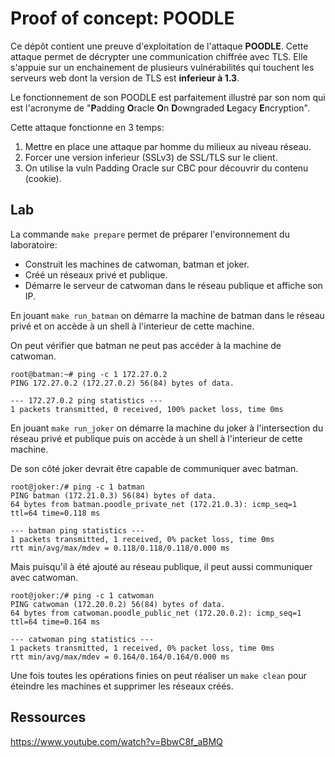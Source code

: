 # Proof of concept: POODLE

Ce dépôt contient une preuve d'exploitation de l'attaque **POODLE**. Cette
attaque permet de décrypter une communication chiffrée avec TLS. Elle s'appuie
sur un enchainement de plusieurs vulnérabilités qui touchent les serveurs web
dont la version de TLS est **inferieur à 1.3**.

Le fonctionnement de son POODLE est parfaitement illustré par son nom qui est
l'acronyme de "**P**adding **O**racle **O**n **D**owngraded **L**egacy
**E**ncryption".

Cette attaque fonctionne en 3 temps:
1. Mettre en place une attaque par homme du milieux au niveau réseau.
2. Forcer une version inferieur (SSLv3) de SSL/TLS sur le client.
3. On utilise la vuln Padding Oracle sur CBC pour découvrir du contenu (cookie).

## Lab

La commande `make prepare` permet de préparer l'environnement du laboratoire:

* Construit les machines de catwoman, batman et joker.
* Créé un réseaux privé et publique.
* Démarre le serveur de catwoman dans le réseau publique et affiche son IP.

En jouant `make run_batman` on démarre la machine de batman dans le réseau privé
et on accède à un shell à l'interieur de cette machine.

On peut vérifier que batman ne peut pas accéder à la machine de catwoman.
```
root@batman:~# ping -c 1 172.27.0.2
PING 172.27.0.2 (172.27.0.2) 56(84) bytes of data.

--- 172.27.0.2 ping statistics ---
1 packets transmitted, 0 received, 100% packet loss, time 0ms
```

En jouant `make run_joker` on démarre la machine du joker à l'intersection du
réseau privé et publique puis on accède à un shell à l'interieur de cette
machine.

De son côté joker devrait être capable de communiquer avec batman.
```
root@joker:/# ping -c 1 batman
PING batman (172.21.0.3) 56(84) bytes of data.
64 bytes from batman.poodle_private_net (172.21.0.3): icmp_seq=1 ttl=64 time=0.118 ms

--- batman ping statistics ---
1 packets transmitted, 1 received, 0% packet loss, time 0ms
rtt min/avg/max/mdev = 0.118/0.118/0.118/0.000 ms
```

Mais puisqu'il à été ajouté au réseau publique, il peut aussi communiquer avec
catwoman.
```
root@joker:/# ping -c 1 catwoman
PING catwoman (172.20.0.2) 56(84) bytes of data.
64 bytes from catwoman.poodle_public_net (172.20.0.2): icmp_seq=1 ttl=64 time=0.164 ms

--- catwoman ping statistics ---
1 packets transmitted, 1 received, 0% packet loss, time 0ms
rtt min/avg/max/mdev = 0.164/0.164/0.164/0.000 ms
```

Une fois toutes les opérations finies on peut réaliser un `make clean` pour
éteindre les machines et supprimer les réseaux créés.

## Ressources

https://www.youtube.com/watch?v=BbwC8f_aBMQ
